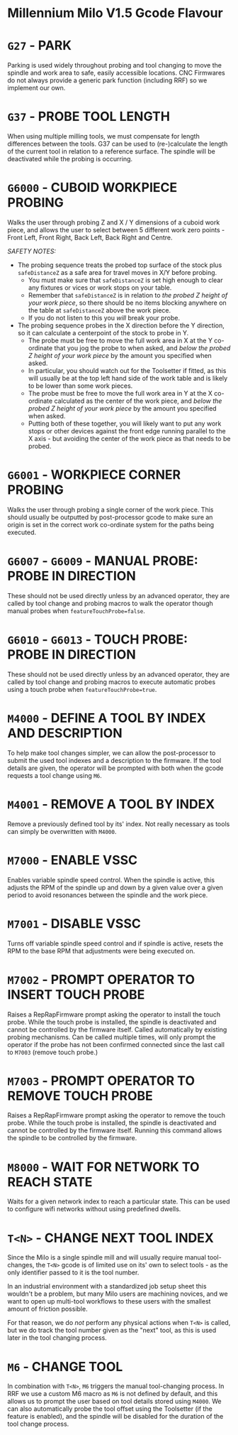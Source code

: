 # Millennium Milo V1.5 Gcode Flavour

# `G27`   - PARK
Parking is used widely throughout probing and tool changing to move the spindle and work area to safe, easily accessible locations. CNC Firmwares do not always provide a generic park function (including RRF) so we implement our own.

# `G37`   - PROBE TOOL LENGTH
When using multiple milling tools, we must compensate for length differences between the tools. G37 can be used to (re-)calculate the length of the current tool in relation to a reference surface. The spindle will be deactivated while the probing is occurring.

# `G6000` - CUBOID WORKPIECE PROBING
Walks the user through probing Z and X / Y dimensions of a cuboid work piece, and allows the user to select between 5 different work zero points - Front Left, Front Right, Back Left, Back Right and Centre.

*SAFETY NOTES:*
  * The probing sequence treats the probed top surface of the stock plus `safeDistanceZ` as a safe area for travel moves in X/Y before probing.
    - You must make sure that `safeDistanceZ` is set high enough to clear any fixtures or vices or work stops on your table.
    - Remember that `safeDistanceZ` is in relation to _the probed Z height of your work piece_, so there should be no items blocking anywhere on the table at `safeDistanceZ` above the work piece.
    - If you do not listen to this you _will_ break your probe.
  * The probing sequence probes in the X direction before the Y direction, so it can calculate a centerpoint of the stock to probe in Y.
    - The probe must be free to move the full work area in X at the Y co-ordinate that you jog the probe to when asked, and _below the probed Z height of your work piece_ by the amount you specified when asked.
    - In particular, you should watch out for the Toolsetter if fitted, as this will usually be at the top left hand side of the work table and is likely to be lower than some work pieces.
    - The probe must be free to move the full work area in Y at the X co-ordinate calculated as the center of the work piece, and _below the probed Z height of your work piece_ by the amount you specified when asked.
    - Putting both of these together, you will likely want to put any work stops or other devices against the front edge running parallel to the X axis - but avoiding the center of the work piece as that needs to be probed.

# `G6001` - WORKPIECE CORNER PROBING
Walks the user through probing a single corner of the work piece. This should usually be outputted by post-processor gcode to make sure an origin is set in the correct work co-ordinate system for the paths being executed.

# `G6007` - `G6009` - MANUAL PROBE: PROBE IN DIRECTION
These should not be used directly unless by an advanced operator, they are called by tool change and probing macros to walk the operator though manual probes when `featureTouchProbe=false`.

# `G6010` - `G6013` - TOUCH PROBE: PROBE IN DIRECTION
These should not be used directly unless by an advanced operator, they are called by tool change and probing macros to execute automatic probes using a touch probe when `featureTouchProbe=true`.

# `M4000` - DEFINE A TOOL BY INDEX AND DESCRIPTION
To help make tool changes simpler, we can allow the post-processor to submit the used tool indexes and a description to the firmware. If the tool details are given, the operator will be prompted with both when the gcode requests a tool change using `M6`.

# `M4001` - REMOVE A TOOL BY INDEX
Remove a previously defined tool by its' index. Not really necessary as tools can simply be overwritten with `M4000`.

# `M7000` - ENABLE VSSC
Enables variable spindle speed control. When the spindle is active, this adjusts the RPM of the spindle up and down by a given value over a given period to avoid resonances between the spindle and the work piece.

# `M7001` - DISABLE VSSC
Turns off variable spindle speed control and if spindle is active, resets the RPM to the base RPM that adjustments were being executed on.

# `M7002` - PROMPT OPERATOR TO INSERT TOUCH PROBE
Raises a RepRapFirmware prompt asking the operator to install the touch probe. While the touch probe is installed, the spindle is deactivated and cannot be controlled by the firmware itself. Called automatically by existing probing mechanisms. Can be called multiple times, will only prompt the operator if the probe has not been confirmed connected since the last call to `M7003` (remove touch probe.)

# `M7003` - PROMPT OPERATOR TO REMOVE TOUCH PROBE
Raises a RepRapFirmware prompt asking the operator to remove the touch probe. While the touch probe is installed, the spindle is deactivated and cannot be controlled by the firmware itself. Running this command allows the spindle to be controlled by the firmware.

# `M8000` - WAIT FOR NETWORK TO REACH STATE
Waits for a given network index to reach a particular state. This can be used to configure wifi networks without using predefined dwells.

# `T<N>`  - CHANGE NEXT TOOL INDEX
Since the Milo is a single spindle mill and will usually require manual tool-changes, the `T<N>` gcode is of limited use on its' own to select tools - as the only identifier passed to it is the tool number.

In an industrial environment with a standardized job setup sheet this wouldn't be a problem, but many Milo users are machining novices, and we want to open up multi-tool workflows to these users with the smallest amount of friction possible.

For that reason, we do _not_ perform any physical actions when `T<N>` is called, but we do track the tool number given as the "next" tool, as this is used later in the tool changing process.

# `M6`   - CHANGE TOOL
In combination with `T<N>`, `M6` triggers the manual tool-changing process. In RRF we use a custom M6 macro as `M6` is not defined by default, and this allows us to prompt the user based on tool details stored using `M4000`. We can also automatically probe the tool offset using the Toolsetter (if the feature is enabled), and the spindle will be disabled for the duration of the tool change process.